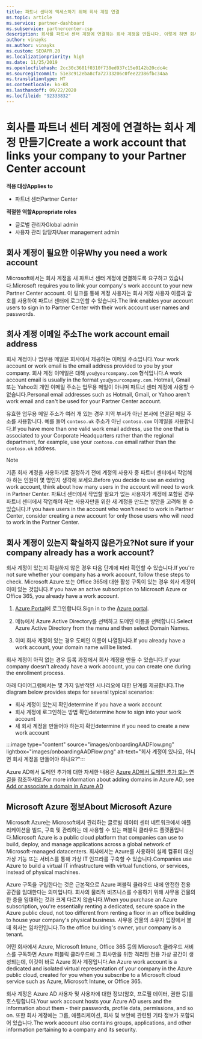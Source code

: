 ```yaml
---
title: 파트너 센터에 액세스하기 위해 회사 계정 연결
ms.topic: article
ms.service: partner-dashboard
ms.subservice: partnercenter-csp
description: 회사를 파트너 센터 계정에 연결하는 회사 계정을 만듭니다. 이렇게 하면 회사 직원이 파트너 센터에 액세스할 수 있습니다.
author: vinayks
ms.author: vinayks
ms.custom: SEOAPR.20
ms.localizationpriority: high
ms.date: 11/25/2019
ms.openlocfilehash: 2cc30c3681f0310f738ed937c15e0142b20cdc4c
ms.sourcegitcommit: 51e3c912eba8cfa72733206c0fee22386fbc34aa
ms.translationtype: HT
ms.contentlocale: ko-KR
ms.lasthandoff: 09/22/2020
ms.locfileid: "92333832"
---
```

# <a name="create-a-work-account-that-links-your-company-to-your-partner-center-account"></a><span data-ttu-id="0e7a2-104">회사를 파트너 센터 계정에 연결하는 회사 계정 만들기</span><span class="sxs-lookup"><span data-stu-id="0e7a2-104">Create a work account that links your company to your Partner Center account</span></span>

<span data-ttu-id="0e7a2-105">**적용 대상**</span><span class="sxs-lookup"><span data-stu-id="0e7a2-105">**Applies to**</span></span>

- <span data-ttu-id="0e7a2-106">파트너 센터</span><span class="sxs-lookup"><span data-stu-id="0e7a2-106">Partner Center</span></span>

<span data-ttu-id="0e7a2-107">**적절한 역할**</span><span class="sxs-lookup"><span data-stu-id="0e7a2-107">**Appropriate roles**</span></span>

- <span data-ttu-id="0e7a2-108">글로벌 관리자</span><span class="sxs-lookup"><span data-stu-id="0e7a2-108">Global admin</span></span>
- <span data-ttu-id="0e7a2-109">사용자 관리 담당자</span><span class="sxs-lookup"><span data-stu-id="0e7a2-109">User management admin</span></span>

## <a name="why-you-need-a-work-account"></a><span data-ttu-id="0e7a2-110">회사 계정이 필요한 이유</span><span class="sxs-lookup"><span data-stu-id="0e7a2-110">Why you need a work account</span></span>

<span data-ttu-id="0e7a2-111">Microsoft에서는 회사 계정을 새 파트너 센터 계정에 연결하도록 요구하고 있습니다.</span><span class="sxs-lookup"><span data-stu-id="0e7a2-111">Microsoft requires you to link your company's work account to your new Partner Center account.</span></span> <span data-ttu-id="0e7a2-112">이 링크를 통해 계정 사용자는 회사 계정 사용자 이름과 암호를 사용하여 파트너 센터에 로그인할 수 있습니다.</span><span class="sxs-lookup"><span data-stu-id="0e7a2-112">The link enables your account users to sign in to Partner Center with their work account user names and passwords.</span></span>

## <a name="the-work-account-email-address"></a><span data-ttu-id="0e7a2-113">회사 계정 이메일 주소</span><span class="sxs-lookup"><span data-stu-id="0e7a2-113">The work account email address</span></span>

<span data-ttu-id="0e7a2-114">회사 계정이나 업무용 메일은 회사에서 제공하는 이메일 주소입니다.</span><span class="sxs-lookup"><span data-stu-id="0e7a2-114">Your work account or work email is the email address provided to you by your company.</span></span> <span data-ttu-id="0e7a2-115">회사 계정 이메일은 대해 `you@yourcompany.com` 형식입니다.</span><span class="sxs-lookup"><span data-stu-id="0e7a2-115">A work account email is usually in the format `you@yourcompany.com`.</span></span> <span data-ttu-id="0e7a2-116">Hotmail, Gmail 또는 Yahoo의 개인 이메일 주소는 업무용 메일이 아니며 파트너 센터 계정에 사용할 수 없습니다.</span><span class="sxs-lookup"><span data-stu-id="0e7a2-116">Personal email addresses such as Hotmail, Gmail, or Yahoo aren't work email and can't be used for your Partner Center account.</span></span>

<span data-ttu-id="0e7a2-117">유효한 업무용 메일 주소가 여러 개 있는 경우 지역 부서가 아닌 본사에 연결된 메일 주소를 사용합니다. 예를 들어 `contoso.uk` 주소가 아닌 `contoso.com` 이메일을 사용합니다.</span><span class="sxs-lookup"><span data-stu-id="0e7a2-117">If you have more than one valid work email address, use the one that is associated to your Corporate Headquarters rather than the regional department, for example, use your `contoso.com` email rather than the `contoso.uk` address.</span></span>

> [!NOTE]  
> <span data-ttu-id="0e7a2-118">기존 회사 계정을 사용하기로 결정하기 전에 계정의 사용자 중 파트너 센터에서 작업해야 하는 인원이 몇 명인지 생각해 보세요.</span><span class="sxs-lookup"><span data-stu-id="0e7a2-118">Before you decide to use an existing work account, think about how many users in the account will need to work in Partner Center.</span></span> <span data-ttu-id="0e7a2-119">파트너 센터에서 작업할 필요가 없는 사용자가 계정에 포함된 경우 파트너 센터에서 작업해야 하는 사용자만을 위한 새 계정을 만드는 방안을 고려해 볼 수 있습니다.</span><span class="sxs-lookup"><span data-stu-id="0e7a2-119">If you have users in the account who won't need to work in Partner Center, consider creating a new account for only those users who will need to work in the Partner Center.</span></span>

## <a name="not-sure-if-your-company-already-has-a-work-account"></a><span data-ttu-id="0e7a2-120">회사 계정이 있는지 확실하지 않은가요?</span><span class="sxs-lookup"><span data-stu-id="0e7a2-120">Not sure if your company already has a work account?</span></span>

<span data-ttu-id="0e7a2-121">회사 계정이 있는지 확실하지 않은 경우 다음 단계에 따라 확인할 수 있습니다.</span><span class="sxs-lookup"><span data-stu-id="0e7a2-121">If you're not sure whether your company has a work account, follow these steps to check.</span></span> <span data-ttu-id="0e7a2-122">Microsoft Azure 또는 Office 365에 대한 활성 구독이 있는 경우 회사 계정이 이미 있는 것입니다.</span><span class="sxs-lookup"><span data-stu-id="0e7a2-122">If you have an active subscription to Microsoft Azure or Office 365, you already have a work account.</span></span>

1. <span data-ttu-id="0e7a2-123">[Azure Portal](https://portal.azure.com)에 로그인합니다.</span><span class="sxs-lookup"><span data-stu-id="0e7a2-123">Sign in to the [Azure portal](https://portal.azure.com).</span></span>

2. <span data-ttu-id="0e7a2-124">메뉴에서 Azure Active Directory를 선택하고 도메인 이름을 선택합니다.</span><span class="sxs-lookup"><span data-stu-id="0e7a2-124">Select Azure Active Directory from the menu and then select Domain Names.</span></span>

3. <span data-ttu-id="0e7a2-125">이미 회사 계정이 있는 경우 도메인 이름이 나열됩니다.</span><span class="sxs-lookup"><span data-stu-id="0e7a2-125">If you already have a work account, your domain name will be listed.</span></span>

<span data-ttu-id="0e7a2-126">회사 계정이 아직 없는 경우 등록 과정에서 회사 계정을 만들 수 있습니다.</span><span class="sxs-lookup"><span data-stu-id="0e7a2-126">If your company doesn't already have a work account, you can create one during the enrollment process.</span></span>

<span data-ttu-id="0e7a2-127">아래 다이어그램에서는 몇 가지 일반적인 시나리오에 대한 단계를 제공합니다.</span><span class="sxs-lookup"><span data-stu-id="0e7a2-127">The diagram below provides steps for several typical scenarios:</span></span>

- <span data-ttu-id="0e7a2-128">회사 계정이 있는지 확인</span><span class="sxs-lookup"><span data-stu-id="0e7a2-128">determine if you have a work account</span></span>
- <span data-ttu-id="0e7a2-129">회사 계정에 로그인하는 방법 확인</span><span class="sxs-lookup"><span data-stu-id="0e7a2-129">determine how to sign into your work account</span></span>
- <span data-ttu-id="0e7a2-130">새 회사 계정을 만들어야 하는지 확인</span><span class="sxs-lookup"><span data-stu-id="0e7a2-130">determine if you need to create a new work account</span></span>

:::image type="content" source="images/onboardingAADFlow.png" lightbox="images/onboardingAADFlow.png" alt-text="회사 계정이 있나요, 아니면 회사 계정을 만들어야 하나요?":::

<span data-ttu-id="0e7a2-132">Azure AD에서 도메인 추가에 대한 자세한 내용은 [Azure AD에서 도메인 추가 또는 연결](/azure/active-directory/active-directory-add-domain)을 참조하세요.</span><span class="sxs-lookup"><span data-stu-id="0e7a2-132">For more information about adding domains in Azure AD, see [Add or associate a domain in Azure AD](/azure/active-directory/active-directory-add-domain)</span></span>

## <a name="about-microsoft-azure"></a><span data-ttu-id="0e7a2-133">Microsoft Azure 정보</span><span class="sxs-lookup"><span data-stu-id="0e7a2-133">About Microsoft Azure</span></span>

<span data-ttu-id="0e7a2-134">Microsoft Azure는 Microsoft에서 관리하는 글로벌 데이터 센터 네트워크에서 애플리케이션을 빌드, 구축 및 관리하는 데 사용할 수 있는 퍼블릭 클라우드 플랫폼입니다.</span><span class="sxs-lookup"><span data-stu-id="0e7a2-134">Microsoft Azure is a public cloud platform that companies can use to build, deploy, and manage applications across a global network of Microsoft-managed datacenters.</span></span> <span data-ttu-id="0e7a2-135">회사에서는 Azure를 사용하여 실제 컴퓨터 대신 가상 기능 또는 서비스를 통해 가상 IT 인프라를 구축할 수 있습니다.</span><span class="sxs-lookup"><span data-stu-id="0e7a2-135">Companies use Azure to build a virtual IT infrastructure with virtual functions, or services, instead of physical machines.</span></span>

<span data-ttu-id="0e7a2-136">Azure 구독을 구입한다는 것은 근본적으로 Azure 퍼블릭 클라우드 내에 안전한 전용 공간을 임대한다는 의미입니다. 회사의 물리적 비즈니스를 수용하기 위해 사무용 건물의 한 층을 임대하는 것과 크게 다르지 않습니다.</span><span class="sxs-lookup"><span data-stu-id="0e7a2-136">When you purchase an Azure subscription, you're essentially renting a dedicated, secure space in the Azure public cloud, not too different from renting a floor in an office building to house your company's physical business.</span></span> <span data-ttu-id="0e7a2-137">사무용 건물의 소유자 입장에서 볼 때 회사는 임차인입니다.</span><span class="sxs-lookup"><span data-stu-id="0e7a2-137">To the office building's owner, your company is a tenant.</span></span>

<span data-ttu-id="0e7a2-138">어떤 회사에서 Azure, Microsoft Intune, Office 365 등의 Microsoft 클라우드 서비스를 구독하면 Azure 퍼블릭 클라우드에 그 회사만을 위한 격리된 전용 가상 공간이 생성되는데, 이것이 바로 Azure 회사 계정입니다.</span><span class="sxs-lookup"><span data-stu-id="0e7a2-138">An Azure work account is a dedicated and isolated virtual representation of your company in the Azure public cloud, created for you when you subscribe to a Microsoft cloud service such as Azure, Microsoft Intune, or Office 365.</span></span>

<span data-ttu-id="0e7a2-139">회사 계정은 Azure AD 사용자 및 사용자에 대한 정보(암호, 프로필 데이터, 권한 등)를 호스팅합니다.</span><span class="sxs-lookup"><span data-stu-id="0e7a2-139">Your work account hosts your Azure AD users and the information about them - their passwords, profile data, permissions, and so on.</span></span> <span data-ttu-id="0e7a2-140">또한 회사 계정에는 그룹, 애플리케이션, 회사 및 보안에 관련된 기타 정보가 포함되어 있습니다.</span><span class="sxs-lookup"><span data-stu-id="0e7a2-140">The work account also contains groups, applications, and other information pertaining to a company and its security.</span></span>